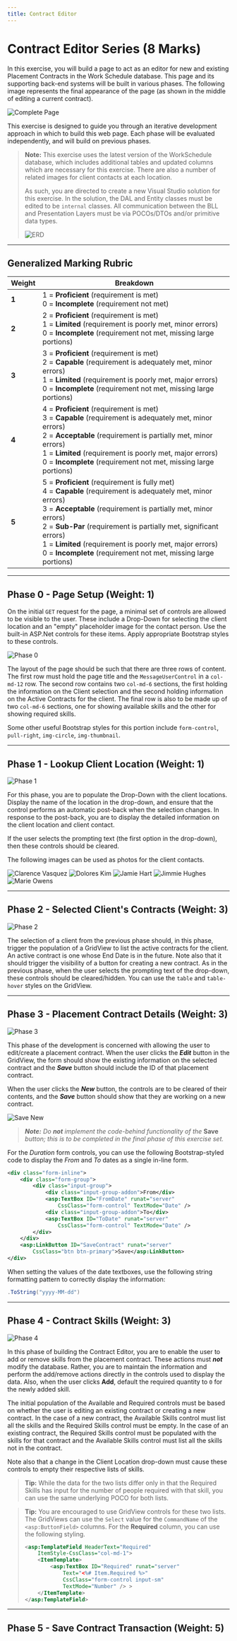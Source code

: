 ```yaml
---
title: Contract Editor
---
```

# Contract Editor Series (8 Marks)

In this exercise, you will build a page to act as an editor for new and existing Placement Contracts in the Work Schedule database. This page and its supporting back-end systems will be built in various phases. The following image represents the final appearance of the page (as shown in the middle of editing a current contract).

![Complete Page](./ContractEditor.png)

This exercise is designed to guide you through an iterative development approach in which to build this web page. Each phase will be evaluated independently, and will build on previous phases.

> **Note:** This exercise uses the latest version of the WorkSchedule database, which includes additional tables and updated columns which are necessary for this exercise. There are also a number of related images for client contacts at each location.
>
> As such, you are directed to create a new Visual Studio solution for this exercise. In the solution, the DAL and Entity classes must be edited to be `internal` classes. All communication between the BLL and Presentation Layers must be via POCOs/DTOs and/or primitive data types.
>
> ![ERD](./WorkSchedule-ERD.png)

----

## Generalized Marking Rubric

| Weight | Breakdown |
| ---- | --------- |
| **1** | 1 = **Proficient** (requirement is met)<br />0 = **Incomplete** (requirement not met) |
| **2** | 2 = **Proficient** (requirement is met)<br />1 = **Limited** (requirement is poorly met, minor errors)<br />0 = **Incomplete** (requirement not met, missing large portions) |
| **3** | 3 = **Proficient** (requirement is met)<br />2 = **Capable** (requirement is adequately met, minor errors)<br />1 = **Limited** (requirement is poorly met, major errors)<br />0 = **Incomplete** (requirement not met, missing large portions) |
| **4** | 4 = **Proficient** (requirement is met)<br />3 = **Capable** (requirement is adequately met, minor errors)<br />2 = **Acceptable** (requirement is partially met, minor errors)<br />1 = **Limited** (requirement is poorly met, major errors)<br />0 = **Incomplete** (requirement not met, missing large portions) |
| **5** | 5 = **Proficient** (requirement is fully met)<br />4 = **Capable** (requirement is adequately met, minor errors)<br />3 = **Acceptable** (requirement is partially met, minor errors)<br />2 = **Sub-Par** (requirement is partially met, significant errors)<br />1 = **Limited** (requirement is poorly met, major errors)<br />0 = **Incomplete** (requirement not met, missing large portions) |

----

## Phase 0 - Page Setup (Weight: 1)

On the initial `GET` request for the page, a minimal set of controls are allowed to be visible to the user. These include a Drop-Down for selecting the client location and an "empty" placeholder image for the contact person. Use the built-in ASP.Net controls for these items. Apply appropriate Bootstrap styles to these controls.

![Phase 0](./ContractEditor-0.png)

The layout of the page should be such that there are three rows of content. The first row must hold the page title and the `MessageUserControl` in a `col-md-12` row. The second row contains two `col-md-6` sections, the first holding the information on the Client selection and the second holding information on the Active Contracts for the client. The final row is also to be made up of two `col-md-6` sections, one for showing available skills and the other for showing required skills.

Some other useful Bootstrap styles for this portion include `form-control`, `pull-right`, `img-circle`, `img-thumbnail`.

----

## Phase 1 - Lookup Client Location (Weight: 1)

![Phase 1](./ContractEditor-1.png)

For this phase, you are to populate the Drop-Down with the client locations. Display the name of the location in the drop-down, and ensure that the control performs an automatic post-back when the selection changes. In response to the post-back, you are to display the detailed information on the client location and client contact.

If the user selects the prompting text (the first option in the drop-down), then these controls should be cleared.

The following images can be used as photos for the client contacts.

![Clarence Vasquez](./ClarenceVasquez.jpg) ![Dolores Kim](./DoloresKim.jpg) ![Jamie Hart](./JamieHart.jpg) ![Jimmie Hughes](./JimmieHughes.jpg) ![Marie Owens](./MarieOwens.jpg)

----

## Phase 2 - Selected Client's Contracts (Weight: 3)

![Phase 2](./ContractEditor-2.png)

The selection of a client from the previous phase should, in this phase, trigger the population of a GridView to list the active contracts for the client. An active contract is one whose End Date is in the future. Note also that it should trigger the visibility of a button for creating a new contract. As in the previous phase, when the user selects the prompting text of the drop-down, these controls should be cleared/hidden. You can use the `table` and `table-hover` styles on the GridView.

----

## Phase 3 - Placement Contract Details (Weight: 3)

![Phase 3](./ContractEditor-3.png)

This phase of the development is concerned with allowing the user to edit/create a placement contract. When the user clicks the ***Edit*** button in the GridView, the form should show the existing information on the selected contract and the ***Save*** button should include the ID of that placement contract.

When the user clicks the ***New*** button, the controls are to be cleared of their contents, and the ***Save*** button should show that they are working on a new contract.

![Save New](./SaveNew.png)

> ***Note:** Do **not** implement the code-behind functionality of the* **Save** *button; this is to be completed in the final phase of this exercise set.*

For the *Duration* form controls, you can use the following Bootstrap-styled code to display the *From* and *To* dates as a single in-line form.

```xml
<div class="form-inline">
    <div class="form-group">
        <div class="input-group">
            <div class="input-group-addon">From</div>
            <asp:TextBox ID="FromDate" runat="server"
                CssClass="form-control" TextMode="Date" />
            <div class="input-group-addon">To</div>
            <asp:TextBox ID="ToDate" runat="server"
                CssClass="form-control" TextMode="Date" />
        </div>
    </div>
    <asp:LinkButton ID="SaveContract" runat="server"
        CssClass="btn btn-primary">Save</asp:LinkButton>
</div>
```

When setting the values of the date textboxes, use the following string formatting pattern to correctly display the information:

```csharp
.ToString("yyyy-MM-dd")
```

----

## Phase 4 - Contract Skills (Weight: 3)

![Phase 4](./ContractEditor-4.png)

In this phase of building the Contract Editor, you are to enable the user to add or remove skills from the placement contract. These actions must ***not*** modify the database. Rather, you are to maintain the information and perform the add/remove actions directly in the controls used to display the data. Also, when the user clicks **Add**, default the required quantity to `0` for the newly added skill.

The initial population of the Available and Required controls must be based on whether the user is editing an existing contract or creating a new contract. In the case of a new contract, the Available Skills control must list all the skills and the Required Skills control must be empty. In the case of an existing contract, the Required Skills control must be populated with the skills for that contract and the Available Skills control must list all the skills not in the contract.

Note also that a change in the Client Location drop-down must cause these controls to empty their respective lists of skills.

> **Tip:** While the data for the two lists differ only in that the Required Skills has input for the number of people required with that skill, you can use the same underlying POCO for both lists.

> **Tip:** You are encouraged to use GridView controls for these two lists. The GridViews can use the `Select` value for the `CommandName` of the `<asp:ButtonField>` columns. For the **Required** column, you can use the following styling.
>
> ```xml
> <asp:TemplateField HeaderText="Required"
>     ItemStyle-CssClass="col-md-1">
>     <ItemTemplate>
>         <asp:TextBox ID="Required" runat="server"
>             Text="<%# Item.Required %>"
>             CssClass="form-control input-sm"
>             TextMode="Number" /> >
>     </ItemTemplate>
> </asp:TemplateField>
> ```

----

## Phase 5 - Save Contract Transaction (Weight: 5)
